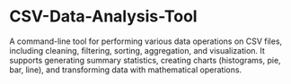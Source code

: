 # CSV-Data-Analysis-Tool
A command-line tool for performing various data operations on CSV files, including cleaning, filtering, sorting, aggregation, and visualization. It supports generating summary statistics, creating charts (histograms, pie, bar, line), and transforming data with mathematical operations.
